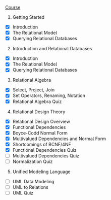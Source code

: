 [Course](https://learning.edx.org/course/course-v1:StanfordOnline+SOE.YDB-MDL_THEORY0001+2T2020/home)

1. Getting Started

- [x] Introduction
- [x] The Reationa Mode
- [x] Querying Reationa Databases

2. Introduction and Reationa Databases

- [x] Introduction
- [x] The Reationa Mode
- [x] Querying Reationa Databases
    
3. Reationa Agebra

- [x] Seect, Project, Join
- [x] Set Operators, Renaming, Notation
- [x] Reationa Agebra Quiz
    
4. Reationa Design Theory

- [x] Reationa Design Overview
- [x] Functiona Dependencies
- [x] Boyce-Codd Norma Form
- [x] Mutivaued Dependencies and Norma Form
- [x] Shortcomings of BCNF/4NF
- [x] Functiona Dependencies Quiz
- [ ] Mutivaued Dependencies Quiz
- [ ] Normaization Quiz
    
5. Unified Modeing Language

- [ ] UML Data Modeing
- [ ] UML to Reations
- [ ] UML Quiz
